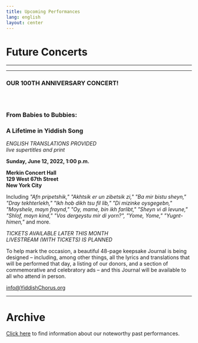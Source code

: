 ```yaml
---
title: Upcoming Performances
lang: english
layout: center
---
```


# Future Concerts

_____

*********

### OUR 100TH ANNIVERSARY CONCERT!
### &nbsp;
### From Babies to Bubbies:
### A Lifetime in Yiddish Song

*ENGLISH TRANSLATIONS PROVIDED*  
*live supertitles and print*

**Sunday, June 12, 2022, 1:00 p.m.**

**Merkin Concert Hall  
129 West 67th Street  
New York City**

Including *"Afn pripetshik,"  "Akhtsik er un zibetsik zi," "Ba mir bistu sheyn," "Dray tekhterlekh," "Ikh hob dikh tsu fil lib," "Di mizinke oysgegebn," "Moyshele, mayn fraynd," "Oy, mame, bin ikh farlibt," "Sheyn vi di levune," "Shlof, mayn kind," "Vos dergeystu mir di yorn?", "Yome, Yome," "Yugnt-himen,"* and more.  

*TICKETS AVAILABLE LATER THIS MONTH*  
*LIVESTREAM (WITH TICKETS) IS PLANNED*  

To help mark the occasion, a beautiful 48-page keepsake Journal is being designed – including, among other things, all the lyrics and translations that will be performed that day, a listing of our donors, and a section of commemorative and celebratory ads – and this Journal will be available to all who attend in person.  

[info@YiddishChorus.org](mailto:info@yiddishchorus.org)

_____

# Archive

[Click here](concerts_archive.html) to find information about our noteworthy past performances.
